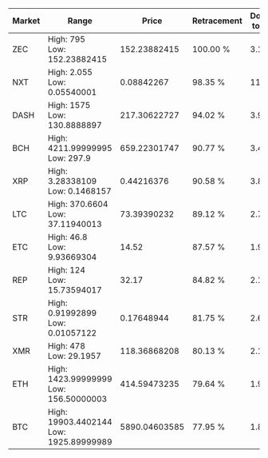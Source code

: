 | Market | Range | Price| Retracement | Doubles to 50% |
| --- | --- | --- | --- | --- |
| ZEC | High: 795<br />Low: 152.23882415 | 152.23882415 | 100.00 % | 3.11 |
| NXT | High: 2.055<br />Low: 0.05540001 | 0.08842267 | 98.35 % | 11.93 |
| DASH | High: 1575<br />Low: 130.8888897 | 217.30622727 | 94.02 % | 3.93 |
| BCH | High: 4211.99999995<br />Low: 297.9 | 659.22301747 | 90.77 % | 3.42 |
| XRP | High: 3.28338109<br />Low: 0.1468157 | 0.44216376 | 90.58 % | 3.88 |
| LTC | High: 370.6604<br />Low: 37.11940013 | 73.39390232 | 89.12 % | 2.78 |
| ETC | High: 46.8<br />Low: 9.93669304 | 14.52 | 87.57 % | 1.95 |
| REP | High: 124<br />Low: 15.73594017 | 32.17 | 84.82 % | 2.17 |
| STR | High: 0.91992899<br />Low: 0.01057122 | 0.17648944 | 81.75 % | 2.64 |
| XMR | High: 478<br />Low: 29.1957 | 118.36868208 | 80.13 % | 2.14 |
| ETH | High: 1423.99999999<br />Low: 156.50000003 | 414.59473235 | 79.64 % | 1.91 |
| BTC | High: 19903.4402144<br />Low: 1925.89999989 | 5890.04603585 | 77.95 % | 1.85 |
